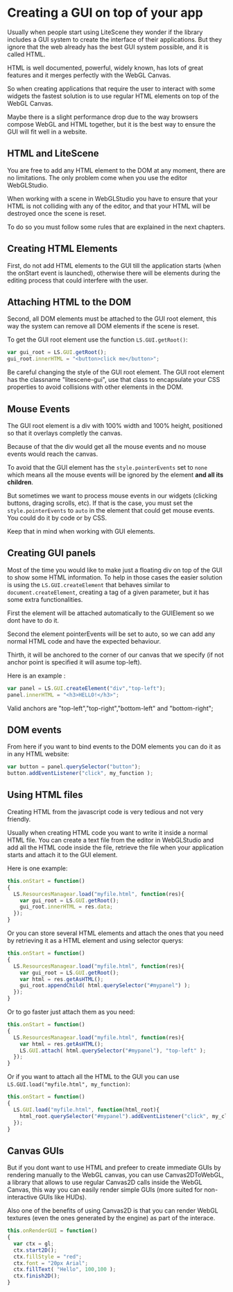 # Creating a GUI on top of your app #

Usually when people start using LiteScene they wonder if the library includes a GUI system to create the interface of their applications.
But they ignore that the web already has the best GUI system possible, and it is called HTML.

HTML is well documented, powerful, widely known, has lots of great features and it merges perfectly with the WebGL Canvas.

So when creating applications that require the user to interact with some widgets the fastest solution is to use regular HTML elements on top of the WebGL Canvas.

Maybe there is a slight performance drop due to the way browsers compose WebGL and HTML together, but it is the best way to ensure the GUI will fit well in a website.

## HTML and LiteScene

You are free to add any HTML element to the DOM at any moment, there are no limitations. The only problem come when you use the editor WebGLStudio.

When working with a scene in WebGLStudio you have to ensure that your HTML is not colliding with any of the editor, and that your HTML will be destroyed once the scene is reset.

To do so you must follow some rules that are explained in the next chapters.

## Creating HTML Elements ##

First, do not add HTML elements to the GUI till the application starts (when the onStart event is launched), otherwise there will be elements during the editing process that could interfere with the user.

## Attaching HTML to the DOM ##

Second, all DOM elements must be attached to the GUI root element, this way the system can remove all DOM elements if the scene is reset.

To get the GUI root element use the function ```LS.GUI.getRoot()```:

```javascript
var gui_root = LS.GUI.getRoot();
gui_root.innerHTML = "<button>click me</button>";
```

Be careful changing the style of the GUI root element. The GUI root element has the classname "litescene-gui", use that class to encapsulate your CSS properties to avoid collisions with other elements in the DOM.

## Mouse Events ##

The GUI root element is a div with 100% width and 100% height, positioned so that it overlays completly the canvas.

Because of that the div would get all the mouse events and no mouse events would reach the canvas.

To avoid that the GUI element has the ```style.pointerEvents``` set to ```none``` which means all the mouse events will be ignored by the element **and all its children**.

But sometimes we want to process mouse events in our widgets (clicking buttons, draging scrolls, etc).
If that is the case, you must set the ```style.pointerEvents``` to ```auto``` in the element that could get mouse events. You could do it by code or by CSS.

Keep that in mind when working with GUI elements.

## Creating GUI panels ##

Most of the time you would like to make just a floating div on top of the GUI to show some HTML information.
To help in those cases the easier solution is using the ```LS.GUI.createElement``` that behaves similar to ```document.createElement```, creating a tag of a given parameter, but it has some extra functionalities.

First the element will be attached automatically to the GUIElement so we dont have to do it.

Second the element pointerEvents will be set to auto, so we can add any normal HTML code and have the expected behaviour.

Thirth, it will be anchored to the corner of our canvas that we specify (if not anchor point is specified it will asume top-left).

Here is an example :

```javascript
var panel = LS.GUI.createElement("div","top-left");
panel.innerHTML = "<h3>HELLO!</h3>";
```

Valid anchors are "top-left","top-right","bottom-left" and "bottom-right";

## DOM events ##

From here if you want to bind events to the DOM elements you can do it as in any HTML website:

```javascript
var button = panel.querySelector("button");
button.addEventListener("click", my_function );
```

## Using HTML files ##

Creating HTML from the javascript code is very tedious and not very friendly.

Usually when creating HTML code you want to write it inside a normal HTML file. You can create a text file from the editor in WebGLStudio and add all the HTML code inside the file, retrieve the file when your application starts and attach it to the GUI element.

Here is one example:

```javascript
this.onStart = function()
{
  LS.ResourcesManagear.load("myfile.html", function(res){
    var gui_root = LS.GUI.getRoot();
    gui_root.innerHTML = res.data;
  });
}
```

Or you can store several HTML elements and attach the ones that you need by retrieving it as a HTML element and using selector querys:
```javascript
this.onStart = function()
{
  LS.ResourcesManagear.load("myfile.html", function(res){
    var gui_root = LS.GUI.getRoot();
    var html = res.getAsHTML();
    gui_root.appendChild( html.querySelector("#mypanel") );
  });
}
```
Or to go faster just attach them as you need:
```javascript
this.onStart = function()
{
  LS.ResourcesManagear.load("myfile.html", function(res){
    var html = res.getAsHTML();
    LS.GUI.attach( html.querySelector("#mypanel"), "top-left" );
  });
}
```

Or if you want to attach all the HTML to the GUI you can use ```LS.GUI.load("myfile.html", my_function)```:

```javascript
this.onStart = function()
{
  LS.GUI.load("myfile.html", function(html_root){
    html_root.querySelector("#mypanel").addEventListener("click", my_click_function);
  });
}
```

## Canvas GUIs ##

But if you dont want to use HTML and prefeer to create immediate GUIs by rendering manually to the WebGL canvas, you can use Canvas2DToWebGL, a library that allows to use regular Canvas2D calls inside the WebGL Canvas, this way you can easily render simple GUIs (more suited for non-interactive GUIs like HUDs).

Also one of the benefits of using Canvas2D is that you can render WebGL textures (even the ones generated by the engine) as part of the interace.

```javascript
this.onRenderGUI = function()
{
  var ctx = gl;
  ctx.start2D();
  ctx.fillStyle = "red";
  ctx.font = "20px Arial";
  ctx.fillText( "Hello", 100,100 );
  ctx.finish2D();
}
```
